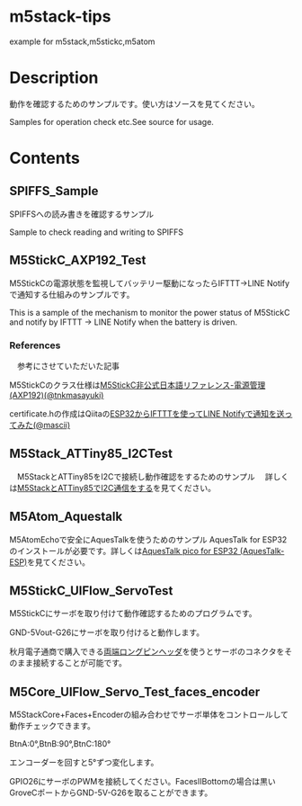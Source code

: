 # m5stack-tips
 example for m5stack,m5stickc,m5atom

# Description
 動作を確認するためのサンプルです。使い方はソースを見てください。

 Samples for operation check etc.See source for usage.

# Contents
## SPIFFS_Sample
 SPIFFSへの読み書きを確認するサンプル

Sample to check reading and writing to SPIFFS

## M5StickC_AXP192_Test
 M5StickCの電源状態を監視してバッテリー駆動になったらIFTTT→LINE Notifyで通知する仕組みのサンプルです。

This is a sample of the mechanism to monitor the power status of M5StickC and notify by IFTTT → LINE Notify when the battery is driven.
### References
　参考にさせていただいた記事

 M5StickCのクラス仕様は[M5StickC非公式日本語リファレンス-電源管理(AXP192)](https://lang-ship.com/reference/unofficial/M5StickC/Class/AXP192/)[(@tnkmasayuki)](https://twitter.com/tnkmasayuki)

 certificate.hの作成はQiitaの[ESP32からIFTTTを使ってLINE Notifyで通知を送ってみた](https://qiita.com/mascii/items/4c366ad4709469d5fda9)[(@mascii)](https://qiita.com/mascii)

## M5Stack_ATTiny85_I2CTest
　M5StackとATTiny85をI2Cで接続し動作確認をするためのサンプル
　詳しくは[M5StackとATTiny85でI2C通信をする](https://raspberrypi.mongonta.com/howto-connect-m5stack-and-attiny85-via-i2c/)を見てください。

## M5Atom_Aquestalk
  M5AtomEchoで安全にAquesTalkを使うためのサンプル
  AquesTalk for ESP32のインストールが必要です。詳しくは[AquesTalk pico for ESP32
(AquesTalk-ESP)](https://www.a-quest.com/products/aquestalk_pico_esp32.html)を見てください。

## M5StickC_UIFlow_ServoTest
  M5StickCにサーボを取り付けて動作確認するためのプログラムです。

  GND-5Vout-G26にサーボを取り付けると動作します。

  秋月電子通商で購入できる[両端ロングピンヘッダ](https://github.com/mongonta0716/m5stack-tips)を使うとサーボのコネクタをそのまま接続することが可能です。

## M5Core_UIFlow_Servo_Test_faces_encoder
  M5StackCore+Faces+Encoderの組み合わせでサーボ単体をコントロールして動作チェックできます。

  BtnA:0°,BtnB:90°,BtnC:180°

  エンコーダーを回すと5°ずつ変化します。

  GPIO26にサーボのPWMを接続してください。FacesⅡBottomの場合は黒いGroveCポートからGND-5V-G26を取ることができます。
